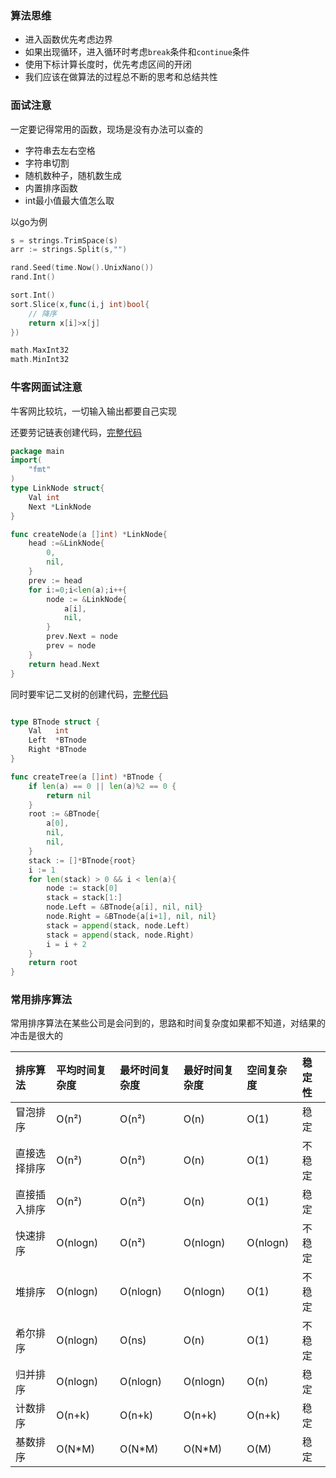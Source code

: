 ### 算法思维

* 进入函数优先考虑边界
* 如果出现循环，进入循环时考虑`break`条件和`continue`条件
* 使用下标计算长度时，优先考虑区间的开闭
* 我们应该在做算法的过程总不断的思考和总结共性

### 面试注意

一定要记得常用的函数，现场是没有办法可以查的

* 字符串去左右空格
* 字符串切割
* 随机数种子，随机数生成
* 内置排序函数
* int最小值最大值怎么取

以go为例

``` Go
s = strings.TrimSpace(s)
arr := strings.Split(s,"")

rand.Seed(time.Now().UnixNano())
rand.Int()

sort.Int()
sort.Slice(x,func(i,j int)bool{
    // 降序
    return x[i]>x[j]
})

math.MaxInt32
math.MinInt32
```

### 牛客网面试注意

牛客网比较坑，一切输入输出都要自己实现

还要劳记链表创建代码，[完整代码](LeetCode/all/0.创建链表.go)

``` Go
package main
import(
	"fmt"
)
type LinkNode struct{
	Val int
	Next *LinkNode
}

func createNode(a []int) *LinkNode{
	head :=&LinkNode{
		0,
		nil,
	}
	prev := head
	for i:=0;i<len(a);i++{
		node := &LinkNode{
			a[i],
			nil,
		}
		prev.Next = node
		prev = node
	}
	return head.Next
}
```

同时要牢记二叉树的创建代码，[完整代码](LeetCode/all/0.创建二叉树.go)

``` go

type BTnode struct {
	Val   int
	Left  *BTnode
	Right *BTnode
}

func createTree(a []int) *BTnode {
	if len(a) == 0 || len(a)%2 == 0 {
		return nil
	}
	root := &BTnode{
		a[0],
		nil,
		nil,
	}
	stack := []*BTnode{root}
	i := 1
	for len(stack) > 0 && i < len(a){
		node := stack[0]
		stack = stack[1:]
		node.Left = &BTnode{a[i], nil, nil}
		node.Right = &BTnode{a[i+1], nil, nil}
		stack = append(stack, node.Left)
		stack = append(stack, node.Right)
		i = i + 2
	}
	return root
}
```

### 常用排序算法

常用排序算法在某些公司是会问到的，思路和时间复杂度如果都不知道，对结果的冲击是很大的

|排序算法|平均时间复杂度|最坏时间复杂度|	最好时间复杂度	|空间复杂度	|稳定性|
|:---|:---|:---|:---|:---|:---|
|冒泡排序 |O(n²)	|O(n²)	|O(n)	|O(1)	|稳定|
|直接选择排序 |O(n²)	|O(n²)	|O(n)	|O(1)	|不稳定|
|直接插入排序 |O(n²)	|O(n²)	|O(n)	|O(1)	|稳定|
|快速排序 |O(nlogn)	|O(n²)	|O(nlogn)	|O(nlogn)	|不稳定|
|堆排序 |O(nlogn)	|O(nlogn)	|O(nlogn)	|O(1)	|不稳定|
|希尔排序 |O(nlogn)	|O(ns)	|O(n)	|O(1)	|不稳定|
|归并排序 |O(nlogn)	|O(nlogn)	|O(nlogn)	|O(n)	|稳定|
|计数排序 |O(n+k)	|O(n+k)	|O(n+k)	|O(n+k)	|稳定|
|基数排序 |O(N*M) 	|O(N*M)	|O(N*M)	|O(M)	|稳定|

